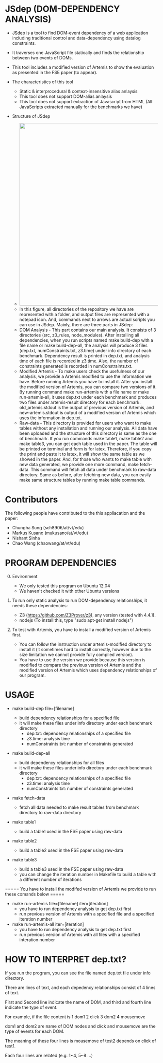 JSdep (DOM-DEPENDENCY ANALYSIS)
=========================
* JSdep is a tool to find DOM-event dependency of a web application including traditional control and data-dependency using datalog constraints.

* It traverses one JavaScript file statically and finds the relationship between two events of DOMs.

* This tool includes a modified version of Artemis to show the evaluation as presented in the FSE paper (to appear).

* The characteristics of this tool
    - Static & interprocedural & context-insensitive alias anlaysis
    - This tool does not support DOM-alias anlaysis
    - This tool does not support extraction of Javascript from HTML (All JavaScripts extracted manually for the benchmarks we have)

* Structure of JSdep
    - <img src="https://cloud.githubusercontent.com/assets/8551376/16468537/5d6c5dd4-3e1a-11e6-8e29-0e60dc3480cf.png" width="600">
    - In this figure, all directories of the repository we have are represented with a folder, and output files are represented with a notepad icon. And, commands next to arrows are actual scripts you can use in JSdep. Mainly, there are three parts in JSdep:
    - DOM Analysis - This part contains our main analysis. It consists of 3 directories (src, z3_rules, node_modules). After installing all dependencies, when you run scripts named make build-dep with a file name or make build-dep-all, the analysis will produce 3 files (dep.txt, numConstraints.txt, z3.time) under info directory of each benchmark. Dependency result is printed in dep.txt, and analysis time of each file is recorded in z3.time. Also, the number of constraints generated is recorded in numConstraints.txt.
    - Modified Artemis - To make users check the usefulness of our analysis, we provide a Artemis modified to use the information we have. Before running Artemis you have to install it. After you install the modified version of Artemis, you can compare two versions of it. By running command make run-artemis with a file name or make run-artemis-all, it uses dep.txt under each benchmark and produces two files under artemis-result directory for each benchmark. old_artemis.stdout is the output of previous version of Artemis, and new-artemis.stdout is output of a modified version of Artemis which uses the information in dep.txt.
    - Raw-data - This directory is provided for users who want to make tables without any installation and running our analysis. All data have been uploaded and the structure of this directory is same as the one of benchmark. If you run commands make table1, make table2 and make table3, you can get each table used in the paper. The table will be printed on terminal and form is for latex. Therefore, if you copy the print and paste it to latex, it will show the same table as we showed in the paper. And, for those who wants to make table with new data generated, we provide one more command, make fetch-data. This command will fetch all data under benchmark to raw-data directory. Same as before, after fetching new data, you can easily make same structure tables by running make table commands.

Contributors
=========================
The following people have contributed to the this appliacation and the paper:

* Chungha Sung (sch8906/at/vt/edu)
* Markus Kusano (mukusano/at/vt/edu)
* Nishant Sinha
* Chao Wang (chaowang/at/vt/edu)


PROGRAM DEPENDENCIES 
=========================
0. Environment

    * We only tested this program on Ubuntu 12.04
    * We haven't checked it with other Ubuntu versions

1. To run only static analysis to run DOM-dependency relationships,
    it needs these dependencies:

    * Z3 (https://github.com/Z3Prover/z3), any version (tested with 4.4.1).
    * nodejs (To install this, type "sudo apt-get install nodejs")

2. To test with Artemis, you have to install a modified version of Artemis first.

    * You can follow the instruction under artemis-modified directory to install it (it sometimes hard to install correctly, however due to the size limitation we cannot provide fully compiled version).
    * You have to use the version we provide because this version is modified to compare the previous version of Artemis and the modified version of Artemis which uses dependency relationships of our program.


USAGE
=========================
* make build-dep file=[filename]
    - build dependency relationships for a specified file
    - it will make these files under info directory under each benchmark directory
        * dep.txt: dependency relationships of a specified file
        * z3.time: analysis time
        * numConstraints.txt: number of constraints generated

* make build-dep-all
    - build dependency relationships for all files
    - it will make these files under info directory under each benchmark directory
        * dep.txt: dependency relationships of a specified file
        * z3.time: analysis time
        * numConstraints.txt: number of constraints generated

* make fetch-data
    - fetch all data needed to make result tables from benchmark directory to raw-data directory

* make table1
    - build a table1 used in the FSE paper using raw-data

* make table2
    - build a table2 used in the FSE paper using raw-data

* make table3
    - build a table3 used in the FSE paper using raw-data
    - you can change the iteration number in Makefile to build a table with a different number of iterations

===== You have to install the modifed version of Artemis we provide to run these comands below =====
* make run-artemis file=[filename] iter=[iteration]
    - you have to run dependency analysis to get dep.txt first
    - run previous version of Artemis with a specified file and a specified iteration number
* make run-artemis-all iter=[iteration]	
    - you have to run dependency analysis to get dep.txt first
    - run previous version of Artemis with all files with a specified interation number



HOW TO INTERPRET dep.txt?
=========================

If you run the program, you can see the file named dep.txt file under info directory.

There are lines of text, and each depedency relationships consist of 4 lines of text.

First and Second line indicate the name of DOM, and third and fourth line indicate the type of event.

For example, if the file content is 
    1    dom1
    2    click
    3    dom2
    4    mousemove

dom1 and dom2 are name of DOM nodes and click and mousemove are the type of events for each DOM.

The meaning of these four lines is mousemove of test2 depends on click of test1.

Each four lines are related (e.g. 1~4, 5~8 ...)

